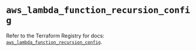 # `aws_lambda_function_recursion_config`

Refer to the Terraform Registry for docs: [`aws_lambda_function_recursion_config`](https://registry.terraform.io/providers/hashicorp/aws/6.5.0/docs/resources/lambda_function_recursion_config).
